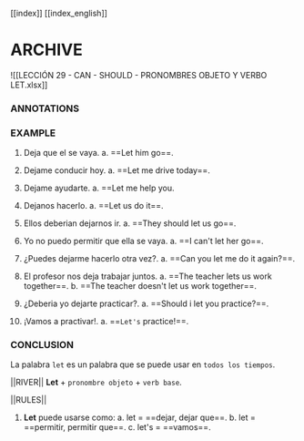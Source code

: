 
[[index]]
[[index_english]]


# ARCHIVE
![[LECCIÓN 29 - CAN - SHOULD - PRONOMBRES OBJETO Y VERBO LET.xlsx]]


### ANNOTATIONS


### EXAMPLE
1. Deja que el se vaya.
	a. ==Let him go==.

2. Dejame conducir hoy.
	a. ==Let me drive today==.

3. Dejame ayudarte.
	a. ==Let me help you.

4. Dejanos hacerlo.
	a. ==Let us do it==.

5. Ellos deberian dejarnos ir.
	a. ==They should let us go==.

6. Yo no puedo permitir que ella se vaya.
	a. ==I can't let her go==.

7. ¿Puedes dejarme hacerlo otra vez?.
	a. ==Can you let me do it again?==.
 
8. El profesor nos deja trabajar juntos.
	a. ==The teacher lets us work together==.
	b. ==The teacher doesn't let us work together==.

9. ¿Deberia yo dejarte practicar?.
	a. ==Should i let you practice?==.

10. ¡Vamos a practivar!.
	a. ==``Let's`` practice!==.


### CONCLUSION
La palabra ``let`` es un  palabra que se puede usar en ``todos los tiempos``.

||RIVER||
**Let** + ``pronombre objeto`` + ``verb base``. 

||RULES||
1. **Let** puede usarse como: 
	a. let = ==dejar, dejar que==.
	b. let = ==permitir, permitir que==.
	c. let's = ==vamos==.

